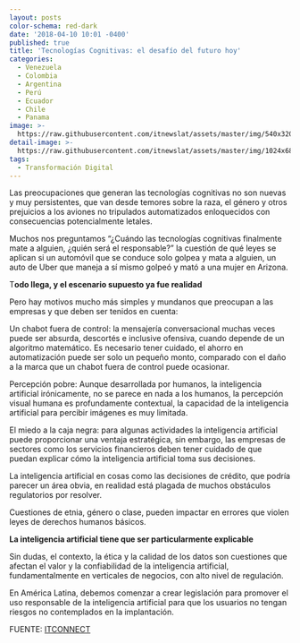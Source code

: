 ```yaml
---
layout: posts
color-schema: red-dark
date: '2018-04-10 10:01 -0400'
published: true
title: 'Tecnologías Cognitivas: el desafío del futuro hoy'
categories:
  - Venezuela
  - Colombia
  - Argentina
  - Perú
  - Ecuador
  - Chile
  - Panama
image: >-
  https://raw.githubusercontent.com/itnewslat/assets/master/img/540x320/Cerebrop.jpg
detail-image: >-
  https://raw.githubusercontent.com/itnewslat/assets/master/img/1024x680/cerebrog.jpg
tags:
  - Transformación Digital
---
```

Las preocupaciones que generan las tecnologías cognitivas no son nuevas y muy persistentes, que van desde temores sobre la raza, el género y otros prejuicios a los aviones no tripulados automatizados enloquecidos con consecuencias potencialmente letales.

Muchos nos preguntamos “¿Cuándo las tecnologías cognitivas finalmente mate a alguien, ¿quién será el responsable?” la cuestión de qué leyes se aplican si un automóvil que se conduce solo golpea y mata a alguien, un auto de Uber que maneja a sí mismo golpeó y mató a una mujer en Arizona.

T**odo llega, y el escenario supuesto ya fue realidad**

Pero hay motivos mucho más simples y mundanos que preocupan a las empresas y que deben ser tenidos en cuenta:

Un chabot fuera de control: la mensajería conversacional muchas veces puede ser absurda, descortés e inclusive ofensiva, cuando depende de un algoritmo matemático. Es necesario tener cuidado, el ahorro en automatización puede ser solo un pequeño monto, comparado con el daño a la marca que un chabot fuera de control puede ocasionar.

Percepción pobre: Aunque desarrollada por humanos, la inteligencia artificial irónicamente, no se parece en nada a los humanos, la percepción visual humana es profundamente contextual, la capacidad de la inteligencia artificial para percibir imágenes es muy limitada.

El miedo a la caja negra: para algunas actividades la inteligencia artificial puede proporcionar una ventaja estratégica, sin embargo, las empresas de sectores como los servicios financieros deben tener cuidado de que puedan explicar cómo la inteligencia artificial toma sus decisiones.

La inteligencia artificial en cosas como las decisiones de crédito, que podría parecer un área obvia, en realidad está plagada de muchos obstáculos regulatorios por resolver.

Cuestiones de etnia, género o clase, pueden impactar en errores que violen leyes de derechos humanos básicos.

**La inteligencia artificial tiene que ser particularmente explicable**

Sin dudas, el contexto, la ética y la calidad de los datos son cuestiones que afectan el valor y la confiabilidad de la inteligencia artificial, fundamentalmente en verticales de negocios, con alto nivel de regulación.

En América Latina, debemos comenzar a crear legislación para promover el uso responsable de la inteligencia artificial para que los usuarios no tengan riesgos no contemplados en la implantación.

FUENTE: [ITCONNECT](http://itconnect.lat/portal/tecnologias-cognitivas-001/)
